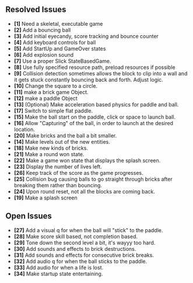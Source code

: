 ## Resolved Issues ##

- **[1]** Need a skeletal, executable game
- **[2]** Add a bouncing ball
- **[3]** Add initial eyecandy, score tracking and bounce counter
- **[4]** Add keyboard controls for ball
- **[5]** Add StartUp and GameOver states
- **[6]** Add explosion sound
- **[7]** Use a proper Slick StateBasedGame.
- **[8]** Use fully specified resource path, preload resources if possible
- **[9]**   Collision detection sometimes allows the block to clip into a wall and it gets stuck constantly
            bouncing back and forth. Adjust logic.
- **[10]**  Change the square to a circle.
- **[11]**  make a brick game Object.
- **[12]**  make a paddle Object
- **[13]**  (Optional) Make acceleration based physics for paddle and ball.
- **[17]**  Switch to simple flat paddle.
- **[15]**  Make the ball start on the paddle, click or space to launch ball.
- **[16]**  Allow "Capturing" of the ball, in order to launch at the desired location.
- **[20]**  Make bricks and the ball a bit smaller.
- **[14]**  Make levels out of the new entities.
- **[18]**  Make new kinds of bricks.
- **[21]**  Make a round won state.
- **[22]**  Make a game won state that displays the splash screen.
- **[23]**  Display the number of lives left.
- **[26]**  Keep track of the score as the game progresses.
- **[25]**  Collision bug causing balls to go straight through bricks after breaking them rather than bouncing.
- **[24]**  Upon round reset, not all the blocks are coming back.
- **[19]**  Make a splash screen

## Open Issues ##

- **[27]**  Add a visual q for when the ball will "stick" to the paddle.
- **[28]**  Make score skill based, not completion based.
- **[29]**  Tone down the second level a bit, it's wayyy too hard.
- **[30]**  Add sounds and effects to brick destructions.
- **[31]**  Add sounds and effects for consecutive brick breaks.
- **[32]**  Add audio q for when the ball sticks to the paddle.
- **[33]**  Add audio for when a life is lost.
- **[34]**  Make startup state entertaining.




 
